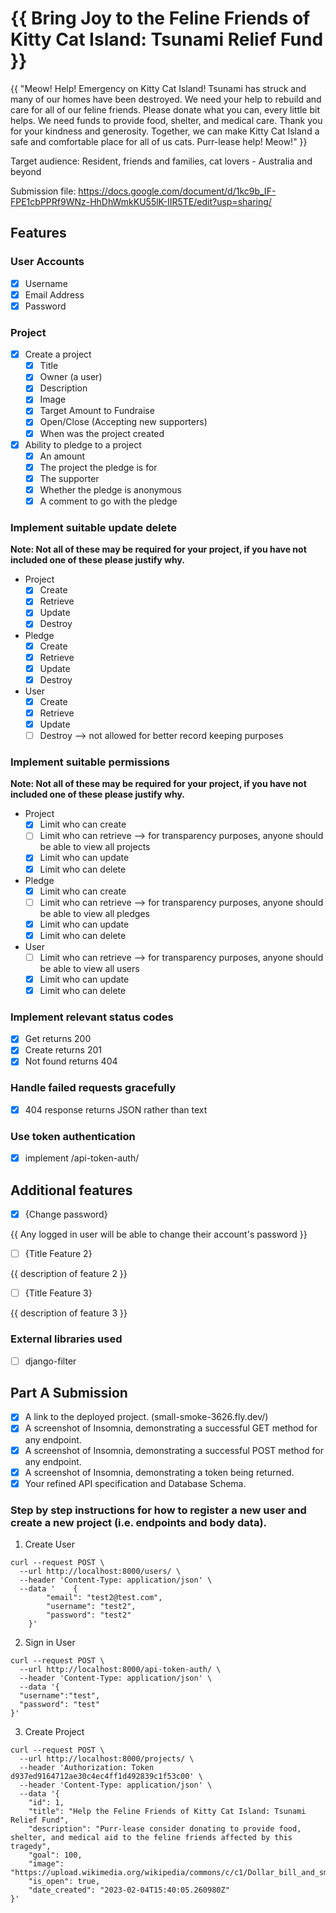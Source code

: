 # {{ Bring Joy to the Feline Friends of Kitty Cat Island: Tsunami Relief Fund }}

{{ "Meow! Help! Emergency on Kitty Cat Island! Tsunami has struck and many of our homes have been destroyed. We need your help to rebuild and care for all of our feline friends. Please donate what you can, every little bit helps. We need funds to provide food, shelter, and medical care. Thank you for your kindness and generosity. Together, we can make Kitty Cat Island a safe and comfortable place for all of us cats. Purr-lease help! Meow!" }}

Target audience: Resident, friends and families, cat lovers - Australia and beyond

Submission file: https://docs.google.com/document/d/1kc9b_IF-FPE1cbPPRf9WNz-HhDhWmkKU55lK-IIR5TE/edit?usp=sharing/
## Features

### User Accounts

- [X] Username
- [X] Email Address
- [X] Password

### Project

- [X] Create a project
  - [X] Title
  - [X] Owner (a user)
  - [X] Description
  - [X] Image
  - [X] Target Amount to Fundraise
  - [X] Open/Close (Accepting new supporters)
  - [X] When was the project created
- [X] Ability to pledge to a project
  - [X] An amount
  - [X] The project the pledge is for
  - [X] The supporter
  - [X] Whether the pledge is anonymous
  - [X] A comment to go with the pledge
  
### Implement suitable update delete

**Note: Not all of these may be required for your project, if you have not included one of these please justify why.**

- Project
  - [X] Create
  - [X] Retrieve
  - [X] Update
  - [X] Destroy
- Pledge
  - [X] Create
  - [X] Retrieve
  - [X] Update
  - [X] Destroy
- User
  - [X] Create
  - [X] Retrieve
  - [X] Update
  - [ ] Destroy --> not allowed for better record keeping purposes

### Implement suitable permissions

**Note: Not all of these may be required for your project, if you have not included one of these please justify why.**

- Project
  - [x] Limit who can create
  - [ ] Limit who can retrieve --> for transparency purposes, anyone should be able to view all projects
  - [x] Limit who can update
  - [x] Limit who can delete
- Pledge
  - [x] Limit who can create
  - [ ] Limit who can retrieve --> for transparency purposes, anyone should be able to view all pledges
  - [x] Limit who can update
  - [x] Limit who can delete
- User
  - [ ] Limit who can retrieve --> for transparency purposes, anyone should be able to view all users
  - [x] Limit who can update
  - [x] Limit who can delete

### Implement relevant status codes

- [x] Get returns 200
- [x] Create returns 201
- [x] Not found returns 404

### Handle failed requests gracefully 

- [x] 404 response returns JSON rather than text

### Use token authentication

- [X] implement /api-token-auth/

## Additional features

- [X] {Change password}

{{ Any logged in user will be able to change their account's password }}

- [ ] {Title Feature 2}

{{ description of feature 2 }}

- [ ] {Title Feature 3}

{{ description of feature 3 }}

### External libraries used

- [ ] django-filter


## Part A Submission

- [X] A link to the deployed project. (small-smoke-3626.fly.dev/)
- [X] A screenshot of Insomnia, demonstrating a successful GET method for any endpoint.
- [X] A screenshot of Insomnia, demonstrating a successful POST method for any endpoint.
- [X] A screenshot of Insomnia, demonstrating a token being returned.
- [X] Your refined API specification and Database Schema.

### Step by step instructions for how to register a new user and create a new project (i.e. endpoints and body data).

1. Create User

```shell
curl --request POST \
  --url http://localhost:8000/users/ \
  --header 'Content-Type: application/json' \
  --data '    {
        "email": "test2@test.com",
        "username": "test2",
        "password": "test2"
    }'
```

2. Sign in User

```shell
curl --request POST \
  --url http://localhost:8000/api-token-auth/ \
  --header 'Content-Type: application/json' \
  --data '{
  "username":"test",
  "password": "test"
}'
```

3. Create Project

```shell
curl --request POST \
  --url http://localhost:8000/projects/ \
  --header 'Authorization: Token d937ed9164712ae30c4ec4ff1d492839c1f53c00' \
  --header 'Content-Type: application/json' \
  --data '{
	"id": 1,
	"title": "Help the Feline Friends of Kitty Cat Island: Tsunami Relief Fund",
	"description": "Purr-lease consider donating to provide food, shelter, and medical aid to the feline friends affected by this tragedy",
	"goal": 100,
	"image": "https://upload.wikimedia.org/wikipedia/commons/c/c1/Dollar_bill_and_small_change.jpg",
	"is_open": true,
	"date_created": "2023-02-04T15:40:05.260980Z"
}'
```